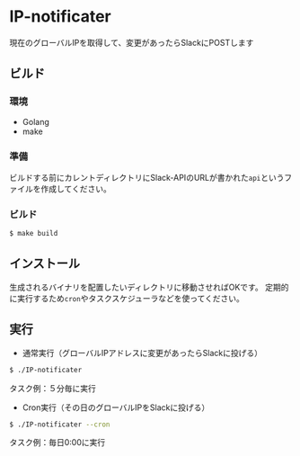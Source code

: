 # IP-notificater

現在のグローバルIPを取得して、変更があったらSlackにPOSTします

## ビルド

### 環境
- Golang
- make

### 準備

ビルドする前にカレントディレクトリにSlack-APIのURLが書かれた`api`というファイルを作成してください。

### ビルド

```bash
$ make build
```

## インストール

生成されるバイナリを配置したいディレクトリに移動させればOKです。
定期的に実行するため`cron`やタスクスケジューラなどを使ってください。

## 実行

- 通常実行（グローバルIPアドレスに変更があったらSlackに投げる）

```bash
$ ./IP-notificater
```

タスク例：５分毎に実行


- Cron実行（その日のグローバルIPをSlackに投げる）

```bash
$ ./IP-notificater --cron
```

タスク例：毎日0:00に実行